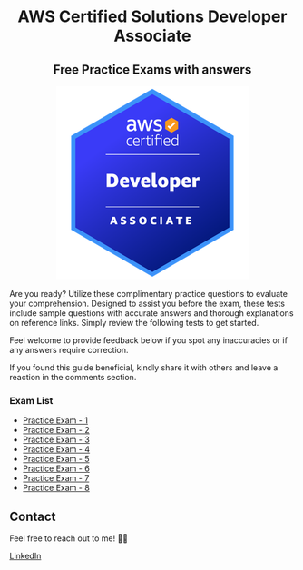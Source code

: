 <div align="center">
<h1>AWS Certified Solutions Developer Associate</h1>
<h2>Free Practice Exams with answers</h2>

<img src="../images/AWS-Certified-Developer-Associate_badge.png">
</div>

Are you ready? Utilize these complimentary practice questions to evaluate your comprehension. Designed to assist you before the exam, these tests include sample questions with accurate answers and thorough explanations on reference links. Simply review the following tests to get started.

Feel welcome to provide feedback below if you spot any inaccuracies or if any answers require correction.

If you found this guide beneficial, kindly share it with others and leave a reaction in the comments section.

### Exam List

- [Practice Exam - 1](./practice-exam-01.md)
- [Practice Exam - 2](./practice-exam-02.md)
- [Practice Exam - 3](./practice-exam-03.md)
- [Practice Exam - 4](./practice-exam-04.md)
- [Practice Exam - 5](./practice-exam-05.md)
- [Practice Exam - 6](./practice-exam-06.md)
- [Practice Exam - 7](./practice-exam-07.md)
- [Practice Exam - 8](./practice-exam-08.md)

## Contact

Feel free to reach out to me! 👨‍💻 <br />

<a href="https://www.linkedin.com/in/rogertn">LinkedIn</a>